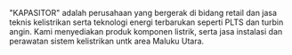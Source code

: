 "KAPASITOR" adalah perusahaan yang bergerak di bidang retail dan jasa teknis kelistrikan serta teknologi energi terbarukan seperti PLTS dan turbin angin. Kami menyediakan produk komponen listrik, serta jasa instalasi dan perawatan sistem kelistrikan untk area Maluku Utara.
